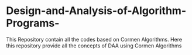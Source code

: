 # Design-and-Analysis-of-Algorithm-Programs-
This Repository contain all the codes based on Cormen Algorithms. 
Here this repository provide all the concepts of DAA using Cormen Algorithms 
